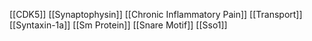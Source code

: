 [[CDK5]]
[[Synaptophysin]]
[[Chronic Inflammatory Pain]]
[[Transport]]
[[Syntaxin-1a]]
[[Sm Protein]]
[[Snare Motif]]
[[Sso1]]
